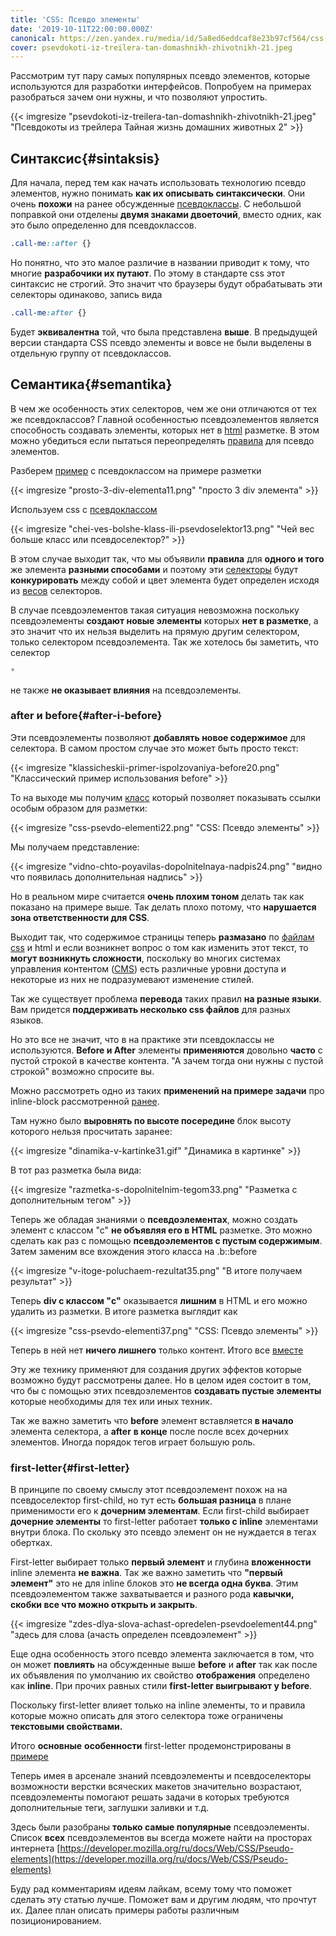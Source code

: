 ```yaml
---
title: 'CSS: Псевдо элементы'
date: '2019-10-11T22:00:00.000Z'
canonical: https://zen.yandex.ru/media/id/5a8ed6eddcaf8e23b97cf564/css-psevdo-elementy-5d7e4024433ecc00ad2675a3
cover: psevdokoti-iz-treilera-tan-domashnikh-zhivotnikh-21.jpeg
---
```

Рассмотрим тут пару самых популярных псевдо элементов, которые используются для разработки интерфейсов. Попробуем на примерах разобраться зачем они нужны, и что позволяют упростить.

<!--more-->
{{< imgresize "psevdokoti-iz-treilera-tan-domashnikh-zhivotnikh-21.jpeg" "Псевдокоты из трейлера Тайная жизнь домашних животных 2" >}} 

## Синтаксис{#sintaksis} 

Для начала, перед тем как начать использовать технологию псевдо элементов, нужно понимать **как их описывать синтаксически**. Они очень **похожи** на ранее обсужденные [псевдоклассы](/blog/css-psevdoklassi). С небольшой поправкой они отделены **двумя знаками двоеточий**, вместо одних, как это было определенно для псевдоклассов.

```css
.call-me::after {}
``` 

Но понятно, что это малое различие в названии приводит к тому, что многие **разрабочики их путают**. По этому в стандарте css этот синтаксис не строгий. Это значит что браузеры будут обрабатывать эти селекторы одинаково, запись вида

```css
.call-me:after {}
``` 

Будет **эквивалентна** той, что была представлена **выше**. В предыдущей версии стандарта CSS псевдо элементы и вовсе не были выделены в отдельную группу от псевдоклассов.

## Семантика{#semantika} 

В чем же особенность этих селекторов, чем же они отличаются от тех же псевдоклассов? Главной особенностью псевдоэлементов является способность создавать элементы, которых нет в [html](/blog/osnovi-css-vstraivanie) разметке. В этом можно убедиться если пытаться переопределять [правила](/blog/osnovi-css-uroven-pravil) для псевдо элементов.

Разберем [пример](https://codepen.io/ErDmKo/pen/KKKVgqx) с псевдоклассом на примере разметки

{{< imgresize "prosto-3-div-elementa11.png" "просто 3 div элемента" >}} 

Используем css с [псевдоклассом](/blog/css-psevdoklassi)

{{< imgresize "chei-ves-bolshe-klass-ili-psevdoselektor13.png" "Чей вес больше класс или псевдоселектор?" >}} 

В этом случае выходит так, что мы объявили **правила** для **одного и того** же элемента **разными способами** и поэтому эти [селекторы](/blog/osnovi-sss-selektori) будут **конкурировать** между собой и цвет элемента будет определен исходя из [весов](/blog/osnovi-css-vesa-selektorov) селекторов.

В случае псевдоэлементов такая ситуация невозможна поскольку псевдоэлементы **создают новые элементы** которых **нет в разметке**, а это значит что их нельзя выделить на прямую другим селектором, только селектором псевдоэлемента. Так же хотелось бы заметить, что селектор

```css
*
``` 

не также **не оказывает влияния** на псевдоэлементы.

### after и before{#after-i-before} 

Эти псевдоэлементы позволяют **добавлять новое содержимое** для селектора. В самом простом случае это может быть просто текст:

{{< imgresize "klassicheskii-primer-ispolzovaniya-before20.png" "Классический пример использования before" >}} 

То на выходе мы получим [класс](/blog/osnovi-sss-selektori) который позволяет показывать ссылки особым образом для разметки:

{{< imgresize "css-psevdo-elementi22.png" "CSS: Псевдо элементы" >}} 

Мы получаем представление:

{{< imgresize "vidno-chto-poyavilas-dopolnitelnaya-nadpis24.png" "видно что появилась дополнительная надпись" >}} 

Но в реальном мире считается **очень плохим тоном** делать так как показано на примере выше. Так делать плохо потому, что **нарушается зона ответственности для CSS**.

Выходит так, что содержимое страницы теперь **размазано** по [файлам css](/blog/osnovi-css-vstraivanie) и html и если возникнет вопрос о том как изменить этот текст, то **могут возникнуть сложности**, поскольку во многих системах управления контентом ([CMS](https://ru.wikipedia.org/wiki/%D0%A1%D0%B8%D1%81%D1%82%D0%B5%D0%BC%D0%B0_%D1%83%D0%BF%D1%80%D0%B0%D0%B2%D0%BB%D0%B5%D0%BD%D0%B8%D1%8F_%D1%81%D0%BE%D0%B4%D0%B5%D1%80%D0%B6%D0%B8%D0%BC%D1%8B%D0%BC)) есть различные уровни доступа и некоторые из них не подразумевают изменение стилей.

Так же существует проблема **перевода** таких правил **на разные языки**. Вам придется **поддерживать несколько css файлов** для разных языков.

Но это все не значит, что в на практике эти псевдоклассы не используются. **Before и After** элементы **применяются** довольно **часто** с пустой строкой в качестве контента. "А зачем тогда они нужны с пустой строкой" возможно спросите вы.

Можно рассмотреть одно из таких **применений на примере задачи** про inline-block рассмотренной [ранее](/blog/css-bloki-inline-block).

Там нужно было **выровнять по высоте посередине** блок высоту которого нельзя просчитать заранее:

{{< imgresize "dinamika-v-kartinke31.gif" "Динамика в картинке" >}} 

В тот раз разметка была вида:

{{< imgresize "razmetka-s-dopolnitelnim-tegom33.png" "Разметка с дополнительным тегом" >}} 

Теперь же обладая знаниями о **псевдоэлементах**, можно создать элемент с классом "с" **не объявляя его в HTML** разметке. Это можно сделать как раз с помощью **псевдоэлементов с пустым содержимым**. Затем заменим все вхождения этого класса на .b::before

{{< imgresize "v-itoge-poluchaem-rezultat35.png" "В итоге получаем результат" >}} 

Теперь **div с классом "c"** оказывается **лишним** в HTML и его можно удалить из разметки. В итоге разметка выглядит как

{{< imgresize "css-psevdo-elementi37.png" "CSS: Псевдо элементы" >}} 

Теперь в ней нет **ничего лишнего** только контент. Итого все [вместе](https://codepen.io/ErDmKo/pen/ZEEQLKa)

Эту же технику применяют для создания других эффектов которые возможно будут рассмотрены далее. Но в целом идея состоит в том, что бы с помощью этих псевдоэлементов **создавать пустые элементы** которые необходимы для тех или иных техник.

Так же важно заметить что **before** элемент вставляется **в начало** элемента селектора, а **after** **в конце** после после всех дочерних элементов. Иногда порядок тегов играет большую роль.

### first-letter{#first-letter} 

В принципе по своему смыслу этот псевдоэлемент похож на на псевдоселектор first-child, но тут есть **большая разница** в плане применимости его к **дочерним элементам**. Если first-child выбирает **дочерние элементы** то first-letter работает **только с inline** элементами внутри блока. По скольку это псевдо элемент он не нуждается в тегах обертках.

First-letter выбирает только **первый элемент** и глубина **вложенности** inline элемента **не важна**. Так же важно заметить что **"первый элемент"** это не для inline блоков это **не всегда одна буква**. Этим псевдоэлементом также захватывается и разного рода **кавычки, скобки все что можно открыть и закрыть**.

{{< imgresize "zdes-dlya-slova-achast-opredelen-psevdoelement44.png" "здесь для слова (aчасть определен псевдоэлемент" >}} 

Еще одна особенность этого псевдо элемента заключается в том, что он может **повлиять** на обсужденные выше **before** и **after** так как после их объявления по умолчанию их свойство **отображения** определено как **inline**. При прочих равных стили **first-letter выигрывают у before**.

Поскольку first-letter влияет только на inline элементы, то и правила которые можно описать для этого селектора тоже ограничены **текстовыми свойствами.**

Итого **основные** **особенности** first-letter продемонстрированы в [примере](https://codepen.io/ErDmKo/pen/jOOWBqz)

Теперь имея в арсенале знаний псевдоэлементы и псевдоселекторы возможности верстки всяческих макетов значительно возрастают, псевдоэлементы помогают решать задачи в которых требуются дополнительные теги, заглушки заливки и т.д.

Здесь были разобраны **только самые популярные** псевдоэлементы. Список **всех** псевдоэлементов вы всегда можете найти на просторах интернета [https://developer.mozilla.org/ru/docs/Web/CSS/Pseudo-elements](https://developer.mozilla.org/ru/docs/Web/CSS/Pseudo-elements)

Буду рад комментариям идеям лайкам, всему тому что поможет сделать эту статью лучше. Поможет вам и другим людям, что прочтут их. Далее план описать примеры работы различным позиционированием.

